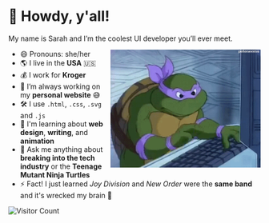 # 🤠 Howdy, y'all!

My name is Sarah and I’m the coolest UI developer you’ll ever meet.

<img src = 'donnie.gif' alt = 'Awesome Matrix Code' width='300px' align='right'/>

- 😄 Pronouns: she/her
- 🌎 I live in the **USA** 🇺🇸
- 💰 I work for **Kroger**
- 🔭 I’m always working on my **personal website** 😅
- 🛠 I use `.html`, `.css`, `.svg` and `.js`
- 🌱 I'm learning about **web design**, **writing**, and **animation**
- 💬 Ask me anything about **breaking into the tech industry** or the **Teenage Mutant Ninja Turtles**
- ⚡️ Fact! I just learned *Joy Division* and *New Order* were the **same band** and it's wrecked my brain 🤯

![Visitor Count](https://profile-counter.glitch.me/zarahzachz/count.svg)
